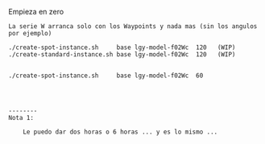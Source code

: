 Empieza en zero

    La serie W arranca solo con los Waypoints y nada mas (sin los angulos por ejemplo)

    ./create-spot-instance.sh     base lgy-model-f02Wc  120   (WIP)
    ./create-standard-instance.sh base lgy-model-f02Wc  120   (WIP)  


    ./create-spot-instance.sh     base lgy-model-f02Wc  60




    --------
    Nota 1:

        Le puedo dar dos horas o 6 horas ... y es lo mismo ... 